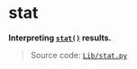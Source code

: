 # stat

**Interpreting [`stat()`](/modules/os/stat.md) results.**

> Source code: [`Lib/stat.py`](https://github.com/python/cpython/tree/3.12/Lib/stat.py)